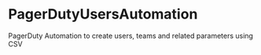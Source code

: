 # PagerDutyUsersAutomation
PagerDuty Automation to create users, teams and related parameters using CSV 
